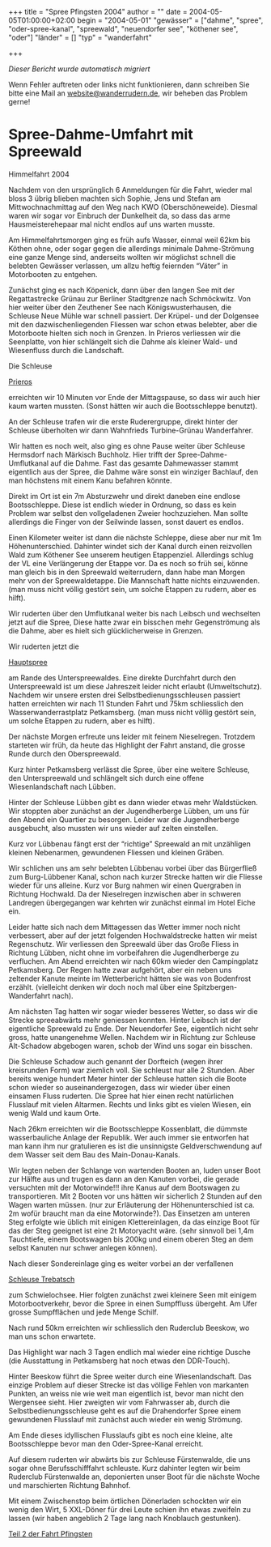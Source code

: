 +++
title = "Spree Pfingsten 2004"
author = ""
date = 2004-05-05T01:00:00+02:00
begin = "2004-05-01"
"gewässer" = ["dahme", "spree", "oder-spree-kanal", "spreewald", "neuendorfer see", "köthener see", "oder"]
"länder" = []
"typ" = "wanderfahrt"

+++


*Dieser Bericht wurde automatisch migriert*

Wenn Fehler auftreten oder links nicht funktionieren, dann schreiben Sie bitte eine Mail an website@wanderrudern.de, wir beheben das Problem gerne!



# Spree-Dahme-Umfahrt mit Spreewald


Himmelfahrt 2004

Nachdem von den ursprünglich 6 Anmeldungen für die Fahrt, wieder mal bloss 3 übrig blieben machten sich Sophie, Jens und Stefan am Mittwochnachmittag auf den Weg nach KWO (Oberschöneweide). Diesmal waren wir sogar vor Einbruch der Dunkelheit da, so dass das arme Hausmeisterehepaar mal nicht endlos auf uns warten musste.

Am Himmelfahrtsmorgen ging es früh aufs Wasser, einmal weil 62km bis Köthen ohne, oder sogar gegen die allerdings minimale Dahme-Strömung eine ganze Menge sind, anderseits wollten wir möglichst schnell die belebten Gewässer verlassen, um allzu heftig feiernden “Väter” in Motorbooten zu entgehen.

Zunächst ging es nach Köpenick, dann über den langen See mit der Regattastrecke Grünau zur Berliner Stadtgrenze nach Schmöckwitz. Von hier weiter über den Zeuthener See nach Königswusterhausen, die Schleuse Neue Mühle war schnell passiert. Der Krüpel- und der Dolgensee mit den dazwischenliegenden Fliessen war schon etwas belebter, aber die Motorboote hielten sich noch in Grenzen. In Prieros verliessen wir die Seenplatte, von hier schlängelt sich die Dahme als kleiner Wald- und Wiesenfluss durch die Landschaft.

Die Schleuse

[Prieros](/berichte/2004/prieros)

erreichten wir 10 Minuten vor Ende der Mittagspause, so dass wir auch hier kaum warten mussten. (Sonst hätten wir auch die Bootsschleppe benutzt).

An der Schleuse trafen wir die erste Ruderergruppe, direkt hinter der Schleuse überholten wir dann Wahnfrieds Turbine-Grünau Wanderfahrer.

Wir hatten es noch weit, also ging es ohne Pause weiter über Schleuse Hermsdorf nach Märkisch Buchholz. Hier trifft der Spree-Dahme-Umflutkanal auf die Dahme. Fast das gesamte Dahmewasser stammt eigentlich aus der Spree, die Dahme wäre sonst ein winziger Bachlauf, den man höchstens mit einem Kanu befahren könnte.

Direkt im Ort ist ein 7m Absturzwehr und direkt daneben eine endlose Bootsschleppe. Diese ist endlich wieder in Ordnung, so dass es kein Problem war selbst den vollgeladenen Zweier hochzuziehen. Man sollte allerdings die Finger von der Seilwinde lassen, sonst dauert es endlos.

Einen Kilometer weiter ist dann die nächste Schleppe, diese aber nur mit 1m Höhenunterschied. Dahinter windet sich der Kanal durch einen reizvollen Wald zum Köthener See unserem heutigen Etappenziel. Allerdings schlug der VL eine Verlängerung der Etappe vor. Da es noch so früh sei, könne man gleich bis in den Spreewald weiterrudern, dann habe man Morgen mehr von der Spreewaldetappe. Die Mannschaft hatte nichts einzuwenden. (man muss nicht völlig gestört sein, um solche Etappen zu rudern, aber es hilft).

Wir ruderten über den Umflutkanal weiter bis nach Leibsch und wechselten jetzt auf die Spree, Diese hatte zwar ein bisschen mehr Gegenströmung als die Dahme, aber es hielt sich glücklicherweise in Grenzen.

Wir ruderten jetzt die

[Hauptspree](/berichte/2004/petkamsberg)

am Rande des Unterspreewaldes. Eine direkte Durchfahrt durch den Unterspreewald ist um diese Jahreszeit leider nicht erlaubt (Umweltschutz). Nachdem wir unsere ersten drei Selbstbedienungsschleusen passiert hatten erreichten wir nach 11 Stunden Fahrt und 75km schliesslich den Wasserwanderrastplatz Petkamsberg. (man muss nicht völlig gestört sein, um solche Etappen zu rudern, aber es hilft).

Der nächste Morgen erfreute uns leider mit feinem Nieselregen. Trotzdem starteten wir früh, da heute das Highlight der Fahrt anstand, die grosse Runde durch den Oberspreewald.

Kurz hinter Petkamsberg verlässt die Spree, über eine weitere Schleuse, den Unterspreewald und schlängelt sich durch eine offene Wiesenlandschaft nach Lübben.

Hinter der Schleuse Lübben gibt es dann wieder etwas mehr Waldstücken. Wir stoppten aber zunächst an der Jugendherberge Lübben, um uns für den Abend ein Quartier zu besorgen. Leider war die Jugendherberge ausgebucht, also mussten wir uns wieder auf zelten einstellen.

Kurz vor Lübbenau fängt erst der “richtige” Spreewald an mit unzähligen kleinen Nebenarmen, gewundenen Fliessen und kleinen Gräben.

Wir schlichen uns am sehr belebten Lübbenau vorbei über das Bürgerfließ zum Burg-Lübbener Kanal, schon nach kurzer Strecke hatten wir die Fliesse wieder für uns alleine. Kurz vor Burg nahmen wir einen Quergraben in Richtung Hochwald. Da der Nieselregen inzwischen aber in schweren Landregen übergegangen war kehrten wir zunächst einmal im Hotel Eiche ein.

Leider hatte sich nach dem Mittagessen das Wetter immer noch nicht verbessert, aber auf der jetzt folgenden Hochwaldstrecke hatten wir meist Regenschutz. Wir verliessen den Spreewald über das Große Fliess in Richtung Lübben, nicht ohne im vorbeifahren die Jugendherberge zu verfluchen. Am Abend erreichten wir nach 60km wieder den Campingplatz Petkamsberg. Der Regen hatte zwar aufgehört, aber ein neben uns zeltender Kanute meinte im Wetterbericht hätten sie was von Bodenfrost erzählt. (vielleicht denken wir doch noch mal über eine Spitzbergen-Wanderfahrt nach).

Am nächsten Tag hatten wir sogar wieder besseres Wetter, so dass wir die Strecke spreeabwärts mehr geniessen konnten. Hinter Leibsch ist der eigentliche Spreewald zu Ende. Der Neuendorfer See, eigentlich nicht sehr gross, hatte unangenehme Wellen. Nachdem wir in Richtung zur Schleuse Alt-Schadow abgebogen waren, schob der Wind uns sogar ein bisschen.

Die Schleuse Schadow auch genannt der Dorfteich (wegen ihrer kreisrunden Form) war ziemlich voll. Sie schleust nur alle 2 Stunden. Aber bereits wenige hundert Meter hinter der Schleuse hatten sich die Boote schon wieder so auseinandergezogen, dass wir wieder über einen einsamen Fluss ruderten. Die Spree hat hier einen recht natürlichen Flusslauf mit vielen Altarmen. Rechts und links gibt es vielen Wiesen, ein wenig Wald und kaum Orte.

Nach 26km erreichten wir die Bootsschleppe Kossenblatt, die dümmste wasserbauliche Anlage der Republik. Wer auch immer sie entworfen hat man kann ihm nur gratulieren es ist die unsinnigste Geldverschwendung auf dem Wasser seit dem Bau des Main-Donau-Kanals.

Wir legten neben der Schlange von wartenden Booten an, luden unser Boot zur Hälfte aus und trugen es dann an den Kanuten vorbei, die gerade versuchten mit der Motorwinde!!! ihre Kanus auf dem Bootswagen zu transportieren. Mit 2 Booten vor uns hätten wir sicherlich 2 Stunden auf den Wagen warten müssen. (nur zur Erläuterung der Höhenunterschied ist ca. 2m wofür braucht man da eine Motorwinde?). Das Einsetzen am unteren Steg erfolgte wie üblich mit einigen Klettereinlagen, da das einzige Boot für das der Steg geeignet ist eine 2t Motoryacht wäre. (sehr sinnvoll bei 1,4m Tauchtiefe, einem Bootswagen bis 200kg und einem oberen Steg an dem selbst Kanuten nur schwer anlegen können).

Nach dieser Sondereinlage ging es weiter vorbei an der verfallenen

[Schleuse Trebatsch](/berichte/2004/trebatsch)

zum Schwielochsee. Hier folgten zunächst zwei kleinere Seen mit einigem Motorbootverkehr, bevor die Spree in einen Sumpffluss übergeht. Am Ufer grosse Sumpfflächen und jede Menge Schilf.

Nach rund 50km erreichten wir schliesslich den Ruderclub Beeskow, wo man uns schon erwartete.

Das Highlight war nach 3 Tagen endlich mal wieder eine richtige Dusche (die Ausstattung in Petkamsberg hat noch etwas den DDR-Touch).

Hinter Beeskow führt die Spree weiter durch eine Wiesenlandschaft. Das einzige Problem auf dieser Strecke ist das völlige Fehlen von markanten Punkten, an weiss nie wie weit man eigentlich ist, bevor man nicht den Wergensee sieht. Hier zweigten wir vom Fahrwasser ab, durch die Selbstbedienungsschleuse geht es auf die Drahendorfer Spree einem gewundenen Flusslauf mit zunächst auch wieder ein wenig Strömung.

Am Ende dieses idyllischen Flusslaufs gibt es noch eine kleine, alte Bootsschleppe bevor man den Oder-Spree-Kanal erreicht.

Auf diesem ruderten wir abwärts bis zur Schleuse Fürstenwalde, die uns sogar ohne Berufsschifffahrt schleuste. Kurz dahinter legten wir beim Ruderclub Fürstenwalde an, deponierten unser Boot für die nächste Woche und marschierten Richtung Bahnhof.

Mit einem Zwischenstop beim örtlichen Dönerladen schockten wir ein wenig den Wirt, 5 XXL-Döner für drei Leute schien ihn etwas zweifeln zu lassen (wir haben angeblich 2 Tage lang nach Knoblauch gestunken).

[Teil 2 der Fahrt Pfingsten](/berichte/2004/pfingsten04)